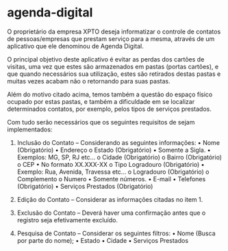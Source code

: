 # agenda-digital
O proprietário da empresa XPTO deseja informatizar o controle de contatos de pessoas/empresas que prestam serviço para a mesma, através de um aplicativo que ele denominou de Agenda Digital.

O principal objetivo deste aplicativo é evitar as perdas dos cartões de visitas, uma vez que estes são armazenados em pastas (portas cartões), e que quando necessários sua utilização, estes são retirados destas pastas e muitas vezes acabam não o retornando para suas pastas.

Além do motivo citado acima, temos também a questão do espaço físico ocupado por estas pastas, e também a dificuldade em se localizar determinados contatos, por exemplo, pelos tipos de serviços prestados.

Com tudo serão necessários que os seguintes requisitos de sejam implementados:

1.	Inclusão do Contato – Considerando as seguintes informações:
•	Nome (Obrigatório)
•	Endereço
o	Estado (Obrigatório)
•	Somente a Sigla.
•	Exemplos: MG, SP, RJ etc...
o	Cidade (Obrigatório)
o	Bairro (Obrigatório)
o	CEP 
•	No formato XX.XXX-XX
o	Tipo Logradouro (Obrigatório)
•	Exemplo: Rua, Avenida, Travessa etc...
o	Logradouro (Obrigatório)
o	Complemento
o	Numero
•	Somente números.
•	E-mail
•	Telefones (Obrigatório)
•	Serviços Prestados (Obrigatório)

2.	Edição do Contato – Considerar as informações citadas no item 1.

3.	Exclusão do Contato – Deverá haver uma confirmação antes que o registro seja efetivamente excluído.

4.	Pesquisa de Contato – Considerar os seguintes filtros:
•	Nome (Busca por parte do nome);
•	Estado
•	Cidade
•	Serviços Prestados	

